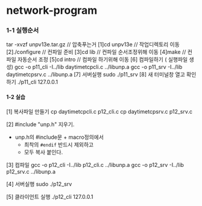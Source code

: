 # network-program

### 1-1 실행순서 #####################

tar -xvzf unpv13e.tar.gz // 압축푸는거
[1]cd unpv13e // 작업디렉토리 이동
[2]./configure // 컨파일 준비
[3]cd lib // 컨파일 순서조정위해 이동
[4]make // 컨파일 자동순서 조정 
[5]cd intro // 컴파일 하기위해 이동
[6] 컴파일하기 ( 실행파일 생성)
  gcc -o p11_cli -I../lib daytimetcpcli.c ../libunp.a 
  gcc -o p11_srv -I../lib daytimetcpsrv.c ../libunp.a
[7] 서버실행 
  sudo ./p11_srv
[8] 새 터미널창 열고 확인하기 
  ./p11_cli 127.0.0.1


#### 1-2 실습 ########################

[1] 복사파일 만들기 
cp daytimetcpcli.c p12_cli.c
cp daytimetcpsrv.c p12_srv.c

[2] #include "unp.h" 지우기.
- unp.h의 #include문 + macro정의에서
    - 최착의 `#endif` 반드시 제외하고
    - 모두 복사 붙인다.

[3] 컴파일
gcc -o p12_cli -I../lib p12_cli.c ../libunp.a
gcc -o p12_srv -I../lib p12_srv.c ../libunp.a

[4] 서버실행
sudo ./p12_srv

[5] 클라이언트 실행
./p12_cli 127.0.0.1
